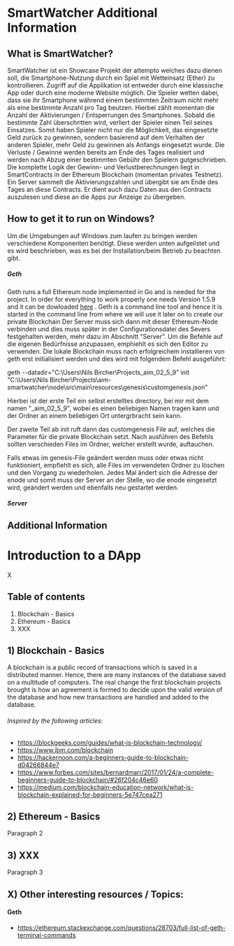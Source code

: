 # SmartWatcher Additional Information 

## What is SmartWatcher?

SmartWatcher ist ein Showcase Projekt der attempto welches dazu dienen soll, die Smartphone-Nutzung durch ein Spiel mit Wetteinsatz (Ether) zu kontrollieren. Zugriff auf die Applikation ist entweder durch eine klassische App oder durch eine moderne Website möglich. 
Die Spieler wetten dabei, dass sie ihr Smartphone während einem bestimmten Zeitraum nicht mehr als eine bestimmte Anzahl pro Tag beutzen. Hierbei zählt momentan die Anzahl der Aktivierungen / Entsperrungen des Smartphones. Sobald die bestimmte Zahl überschritten wird, verliert der Spieler einen Teil seines Einsatzes. Somit haben Spieler nicht nur die Möglichkeit, das eingesetzte Geld zurück zu gewinnen, sondern basierend auf dem Verhalten der anderen Spieler, mehr Geld zu gewinnen als Anfangs eingesetzt wurde. 
Die Verluste / Gewinne werden bereits am Ende des Tages realisiert und werden nach Abzug einer bestimmten Gebühr den Spielern gutgeschrieben. 
Die komplette Logik der Gewinn- und Verlustberechnungen liegt in SmartContracts in der Ethereum Blockchain (momentan privates Testnetz). Ein Server sammelt die Aktivierungszahlen und übergibt sie am Ende des Tages an diese Contracts. Er dient auch dazu Daten aus den Contracts auszulesen und diese an die Apps zur Anzeige zu übergeben.

## How to get it to run on Windows?

Um die Umgebungen auf Windows zum laufen zu bringen werden verschiedene Komponenten benötigt. Diese werden unten aufgelistet und es wird beschrieben, was es bei der Installation/beim Betrieb zu beachten gibt. 

##### Geth

Geth runs a full Ethereum node implemented in Go and is needed for the project. In order for everything to work properly one needs Version 1.5.9 and it can be dowloaded [here](https://geth.ethereum.org/downloads/ "Ethereum Geth Node") . 
Geth is a command line tool and hence it is started in the command line from where we will use it later on to create our private Blockchain 
Der Server muss sich dann mit dieser Ethereum-Node verbinden und dies muss später in der Configurationsdatei des Severs festgehalten werden, mehr dazu im Abschnitt "Server". 
Um die Befehle auf die eigenen Bedürfnisse anzupassen, emphiehlt es sich den Editor zu verwenden. 
Die lokale Blockchain muss nach erfolgreichem installieren von geth erst initialisiert werden und dies wird mit folgendem Befehl ausgeführt: 

geth --datadir="C:\Users\Nils Bircher\Projects\_aim_02_5_9" init "C:\Users\Nils Bircher\Projects\aim-smartwatcher\node\src\main\resources\genesis\customgenesis.json"

Hierbei ist der erste Teil ein selbst erstelltes directory, bei mir mit dem namen "_aim_02_5_9", wobei es einen beliebigen Namen tragen kann und der Ordner an einem beliebigen Ort untergrbracht sein kann. 

Der zweite Teil ab init ruft dann das customgenesis File auf, welches die Parameter für die private Blockchain setzt. Nach ausführen des Befehls sollten verschieden Files im Ordner, welcher erstellt wurde, auftauchen. 

Falls etwas im genesis-File geändert werden muss oder etwas nicht funktioniert, empfiehlt es sich, alle Files im verwendeten Ordner zu löschen und den Vorgang zu wiederholen. Jedes Mal ändert sich die Adresse der enode und somit muss der Server an der Stelle, wo die enode eingesetzt wird, geändert werden und ebenfalls neu gestartet werden.





##### Server



## Additional Information



# Introduction to a DApp 

X
## Table of contents

1) Blockchain - Basics
2) Ethereum - Basics 
3) XXX

## 1) Blockchain - Basics

A blockchain is a public record of transactions which is saved in a distributed manner. Hence, there are many instances of the database saved on a multitude of computers. The real change the first blockchain projects brought is how an agreement is formed to decide upon the valid version of the database and how new transactions are handled and added to the database. 

###### Inspired by the following articles: 
* https://blockgeeks.com/guides/what-is-blockchain-technology/
* https://www.ibm.com/blockchain
* https://hackernoon.com/a-beginners-guide-to-blockchain-d04266844e7
* https://www.forbes.com/sites/bernardmarr/2017/01/24/a-complete-beginners-guide-to-blockchain/#26f204c46e60
* https://medium.com/blockchain-education-network/what-is-blockchain-explained-for-beginners-5e747cea271

## 2) Ethereum - Basics

Paragraph 2

## 3) XXX

Paragraph 3

## X) Other interesting resources / Topics: 

#### Geth
* https://ethereum.stackexchange.com/questions/28703/full-list-of-geth-terminal-commands

